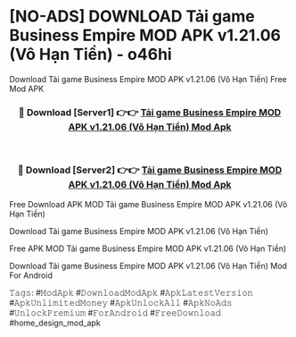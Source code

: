 # [NO-ADS] DOWNLOAD Tải game Business Empire MOD APK v1.21.06 (Vô Hạn Tiền) - o46hi
Download Tải game Business Empire MOD APK v1.21.06 (Vô Hạn Tiền) Free Mod APK

<div align="center">
<h3>🔴 Download [Server1] 👉👉 <a href="https://apk-comot.site?title=Tải_game_Business_Empire_MOD_APK_v1.21.06_(Vô_Hạn_Tiền)">Tải game Business Empire MOD APK v1.21.06 (Vô Hạn Tiền) Mod Apk</a></h3><br>

<h3>🔴 Download [Server2] 👉👉 <a href="https://apk-comot.site?title=Tải_game_Business_Empire_MOD_APK_v1.21.06_(Vô_Hạn_Tiền)">Tải game Business Empire MOD APK v1.21.06 (Vô Hạn Tiền) Mod Apk</a></h3>
</div>


Free Download APK MOD Tải game Business Empire MOD APK v1.21.06 (Vô Hạn Tiền)

Download Tải game Business Empire MOD APK v1.21.06 (Vô Hạn Tiền) 

Free APK MOD Tải game Business Empire MOD APK v1.21.06 (Vô Hạn Tiền) 

Download Tải game Business Empire MOD APK v1.21.06 (Vô Hạn Tiền) Mod For Android

𝚃𝚊𝚐𝚜: #𝙼𝚘𝚍𝙰𝚙𝚔 #𝙳𝚘𝚠𝚗𝚕𝚘𝚊𝚍𝙼𝚘𝚍𝙰𝚙𝚔 #𝙰𝚙𝚔𝙻𝚊𝚝𝚎𝚜𝚝𝚅𝚎𝚛𝚜𝚒𝚘𝚗 #𝙰𝚙𝚔𝚄𝚗𝚕𝚒𝚖𝚒𝚝𝚎𝚍𝙼𝚘𝚗𝚎𝚢 #𝙰𝚙𝚔𝚄𝚗𝚕𝚘𝚌𝚔𝙰𝚕𝚕 #𝙰𝚙𝚔𝙽𝚘𝙰𝚍𝚜 #𝚄𝚗𝚕𝚘𝚌𝚔𝙿𝚛𝚎𝚖𝚒𝚞𝚖 #𝙵𝚘𝚛𝙰𝚗𝚍𝚛𝚘𝚒𝚍 #𝙵𝚛𝚎𝚎𝙳𝚘𝚠𝚗𝚕𝚘𝚊𝚍 #home_design_mod_apk